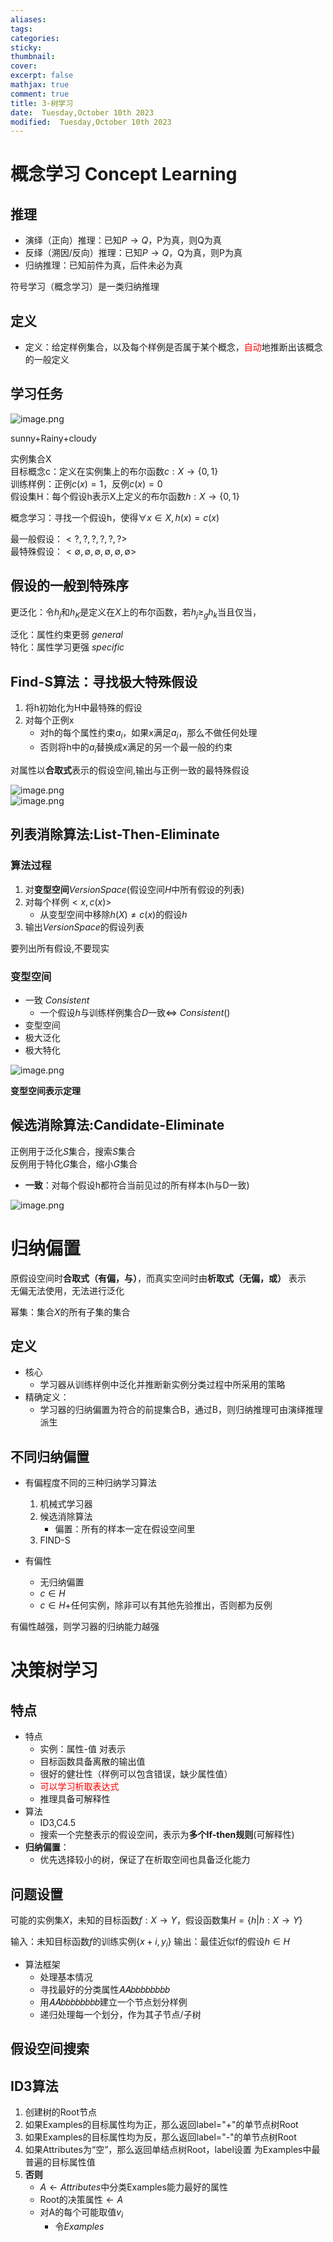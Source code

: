 ```yaml
---
aliases: 
tags: 
categories:
sticky:
thumbnail:
cover: 
excerpt: false
mathjax: true
comment: true
title: 3-树学习
date:  Tuesday,October 10th 2023
modified:  Tuesday,October 10th 2023
---
```


# 概念学习 Concept Learning

## 推理

- 演绎（正向）推理：已知$P\rightarrow Q$，P为真，则Q为真
- 反绎（溯因/反向）推理：已知$P\rightarrow Q$，Q为真，则P为真
- 归纳推理：已知前件为真，后件未必为真

符号学习（概念学习）是一类归纳推理

## 定义

- 定义：给定样例集合，以及每个样例是否属于某个概念，<font color="#ff0000">自动</font>地推断出该概念的一般定义

## 学习任务

![image.png](https://chillcharlie-img.oss-cn-hangzhou.aliyuncs.com/image%2F2023%2F09%2F26%2F03db83d384aab76905ec067aec304da5_20230926184910.png)

sunny+Rainy+cloudy

实例集合X  
目标概念c：定义在实例集上的布尔函数$c:X\rightarrow \{0,1\}$  
训练样例：正例$c(x)=1$，反例$c(x)=0$  
假设集H：每个假设h表示X上定义的布尔函数$h:X\rightarrow\{0,1\}$

概念学习：寻找一个假设h，使得$\forall x \in X,h(x)=c(x)$

最一般假设：$<?,?,?,?,?,?>$  
最特殊假设：$<\emptyset,\emptyset,\emptyset,\emptyset,\emptyset,\emptyset>$    

## 假设的一般到特殊序

更泛化：令$h_j$和$h_K$是定义在$X$上的布尔函数，若$h_j\ge_{g} h_k$当且仅当，

泛化：属性约束更弱 $general$  
特化：属性学习更强 $specific$

## Find-S算法：寻找极大特殊假设

1. 将h初始化为H中最特殊的假设
2. 对每个正例x
	- 对h的每个属性约束$a_i$，如果x满足$a_i$，那么不做任何处理
	- 否则将h中的$a_i$替换成x满足的另一个最一般的约束

对属性以**合取式**表示的假设空间,输出与正例一致的最特殊假设

![image.png](https://chillcharlie-img.oss-cn-hangzhou.aliyuncs.com/image%2F2023%2F09%2F26%2F2b4f2cf552e827c063d71834aa165528_20230926190654.png)  
![image.png](https://chillcharlie-img.oss-cn-hangzhou.aliyuncs.com/image%2F2023%2F09%2F26%2Ff9658bc2aac1c96f2dea4810a30c916e_20230926190659.png)

## 列表消除算法:List-Then-Eliminate

### 算法过程

1. 对**变型空间**$Version    Space$(假设空间$H$中所有假设的列表)
2. 对每个样例$<x,c(x)>$
	- 从变型空间中移除$h(X)\ne c(x)$的假设$h$
3. 输出$Version Space$的假设列表

要列出所有假设,不要现实

### 变型空间

- 一致 $Consistent$
	- 一个假设$h$与训练样例集合$D$一致$\iff$ $Consistent()$
- 变型空间
- 极大泛化
- 极大特化

![image.png](https://chillcharlie-img.oss-cn-hangzhou.aliyuncs.com/image%2F2023%2F10%2F10%2F381eb19e092270d873ba22df049562af_20231010184937.png)

**变型空间表示定理**

## 候选消除算法:Candidate-Eliminate

正例用于泛化$S$集合，搜索$S$集合  
反例用于特化$G$集合，缩小$G$集合

- **一致**：对每个假设h都符合当前见过的所有样本(h与D一致)

![image.png](https://chillcharlie-img.oss-cn-hangzhou.aliyuncs.com/image%2F2023%2F10%2F10%2F78eb0557d22b7c5fdf772a2ab1cac5cb_20231010184031.png)

# 归纳偏置

原假设空间时**合取式（有偏，与）**，而真实空间时由**析取式（无偏，或）** 表示  
无偏无法使用，无法进行泛化

幂集：集合$X$的所有子集的集合

## 定义

- 核心
	- 学习器从训练样例中泛化并推断新实例分类过程中所采用的策略
- 精确定义：
	- 学习器的归纳偏置为符合的前提集合B，通过B，则归纳推理可由演绎推理派生

## 不同归纳偏置

- 有偏程度不同的三种归纳学习算法
	1. 机械式学习器
	2. 候选消除算法
		- 偏置：所有的样本一定在假设空间里
	3. FIND-S

- 有偏性
	- 无归纳偏置
	- ${c\in H}$
	- ${c\in H}$+任何实例，除非可以有其他先验推出，否则都为反例

有偏性越强，则学习器的归纳能力越强

# 决策树学习

## 特点

- 特点
	- 实例：属性-值 对表示
	- 目标函数具备离散的输出值
	- 很好的健壮性（样例可以包含错误，缺少属性值）
	- <font color="#ff0000">可以学习析取表达式</font>
	- 推理具备可解释性
- 算法
	- ID3,C4.5
	- 搜索一个完整表示的假设空间，表示为**多个If-then规则**(可解释性)
- **归纳偏置**：
	- 优先选择较小的树，保证了在析取空间也具备泛化能力


## 问题设置

可能的实例集$X$，未知的目标函数$f:X\rightarrow Y$，假设函数集$H=\{h | h: X\rightarrow Y\}$

输入：未知目标函数$f$的训练实例$\{x+i,y_i\}$
输出：最佳近似f的假设$h\in H$

- 算法框架
	- 处理基本情况
	- 寻找最好的分类属性𝐴𝐴𝑏𝑏𝑏𝑏𝑏𝑏𝑏𝑏
	- 用𝐴𝐴𝑏𝑏𝑏𝑏𝑏𝑏𝑏𝑏建立一个节点划分样例
	- 递归处理每一个划分，作为其子节点/子树

## 假设空间搜索


## ID3算法

1. 创建树的Root节点
2. 如果Examples的目标属性均为正，那么返回label="+"的单节点树Root
3. 如果Examples的目标属性均为反，那么返回label="-"的单节点树Root
4. 如果Attributes为“空”，那么返回单结点树Root，label设置 为Examples中最普遍的目标属性值
5. **否则**
	- $A\leftarrow Attributes$中分类Examples能力最好的属性
	- Root的决策属性$\leftarrow A$
	- 对A的每个可能取值$v_i$
		- 令$Examples$